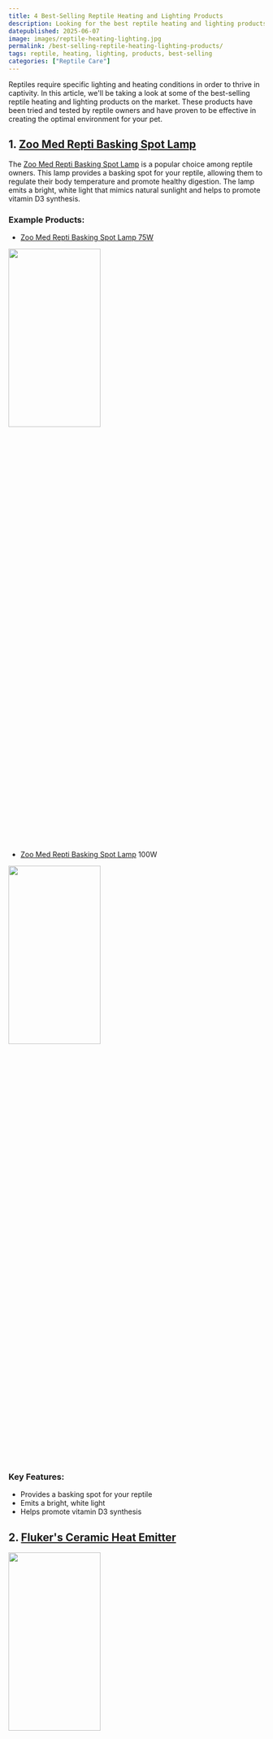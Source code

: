 ```yaml
---
title: 4 Best-Selling Reptile Heating and Lighting Products
description: Looking for the best reptile heating and lighting products? Check out these top 4 best-selling products that are sure to keep your reptile happy and healthy.
datepublished: 2025-06-07
image: images/reptile-heating-lighting.jpg
permalink: /best-selling-reptile-heating-lighting-products/
tags: reptile, heating, lighting, products, best-selling
categories: ["Reptile Care"]
---
```


Reptiles require specific lighting and heating conditions in order to thrive in captivity. In this article, we'll be taking a look at some of the best-selling reptile heating and lighting products on the market. These products have been tried and tested by reptile owners and have proven to be effective in creating the optimal environment for your pet.

## 1. [Zoo Med Repti Basking Spot Lamp](https://amzn.to/41VaVzo)

The [Zoo Med Repti Basking Spot Lamp](https://amzn.to/41VaVzo) is a popular choice among reptile owners. This lamp provides a basking spot for your reptile, allowing them to regulate their body temperature and promote healthy digestion. The lamp emits a bright, white light that mimics natural sunlight and helps to promote vitamin D3 synthesis.

### Example Products:

- [Zoo Med Repti Basking Spot Lamp 75W](https://amzn.to/3Jj6KFZ)

<img src=https://m.media-amazon.com/images/I/616WwCqhjYL._AC_.jpg width="60%" height="30%"> 

- [Zoo Med Repti Basking Spot Lamp](https://www.amazon.com/s?k=Zoo+Med+Repti+Basking+Spot+Lamp&crid=TAO8R15AESX3&sprefix=zoo+med+repti+basking+spot+lamp%2Caps%2C530&linkCode=ll2&tag=forpetswith01-20&linkId=8bd115fd6107c00a3060a03350703b12&language=en_US&ref_=as_li_ss_tl) 100W

<img src=https://m.media-amazon.com/images/I/61gqn9ms2hL._AC_SL1454_.jpg width="60%" height="30%">

### Key Features:
- Provides a basking spot for your reptile
- Emits a bright, white light
- Helps promote vitamin D3 synthesis

## 2. [Fluker's Ceramic Heat Emitter](https://www.amazon.com/s?k=Fluker%27s+Ceramic+Heat+Emitter&crid=38L10FHYYELKJ&sprefix=fluker%27s+ceramic+heat+emitter%2Caps%2C428&linkCode=ll2&tag=forpetswith01-20&linkId=c2f04157de26d7ed04657d9ddf02f590&language=en_US&ref_=as_li_ss_tl)

<img src=https://m.media-amazon.com/images/I/6135CjdFipS._AC_SL1500_.jpg width="60%" height="30%">

The [Fluker's Ceramic Heat Emitter](https://www.amazon.com/s?k=Fluker%27s+Ceramic+Heat+Emitter&crid=38L10FHYYELKJ&sprefix=fluker%27s+ceramic+heat+emitter%2Caps%2C428&linkCode=ll2&tag=forpetswith01-20&linkId=c2f04157de26d7ed04657d9ddf02f590&language=en_US&ref_=as_li_ss_tl) is another popular choice for reptile owners. This heat emitter provides a steady source of heat without emitting light, making it a great option for reptiles that require a 24-hour heat source. The emitter is made from ceramic material and is designed to last for years.

### Example Products:

- [Fluker's Ceramic Heat Emitter 60W](https://www.amazon.com/s?k=Fluker%27s+Ceramic+Heat+Emitter+60W&crid=25XJLOS7DOLJD&sprefix=fluker%27s+ceramic+heat+emitter+60w%2Caps%2C279&linkCode=ll2&tag=forpetswith01-20&linkId=37cb40c993440eac3ae3d1fb2b749834&language=en_US&ref_=as_li_ss_tl)

<img src=https://m.media-amazon.com/images/I/61x8p8MZuCS._AC_SL1500_.jpg width="60%" height="30%">

- [Fluker's Ceramic Heat Emitter](https://amzn.to/3kTbYip) 100W

<img src=https://m.media-amazon.com/images/I/61x8p8MZuCS._AC_SL1500_.jpg width="60%" height="30%">

### Key Features:
- Provides a steady source of heat
- Does not emit light
- Made from ceramic material

## 3. [Zoo Med Reptisun T5 HO Terrarium Hood](https://amzn.to/3mBFSbi)

The [Zoo Med Reptisun T5 HO Terrarium Hood](https://amzn.to/3mBFSbi) is a great option for reptile owners who want to provide their pets with optimal UVB lighting. The hood is designed to fit T5 HO bulbs and comes with a reflector that helps to maximize the amount of UVB that your reptile receives. The hood is easy to install and is designed to last for years.

### Example Products:

- [Zoo Med Reptisun T5 HO Terrarium Hood](https://amzn.to/3mBFSbi) 24"

<img src=https://m.media-amazon.com/images/I/51t0KGY9YeL._AC_SL1500_.jpg width="60%" height="30%">

- [Zoo Med Reptisun T5 HO Terrarium Hood](https://amzn.to/41QHmyI) 30"

<img src=https://m.media-amazon.com/images/I/51t0KGY9YeL._AC_SL1500_.jpg width="60%" height="30%">

### Key Features:
- Provides optimal UVB lighting
- Comes with a reflector to maximize UVB exposure
- Easy to install

## 4. [Exo Terra Reptile UVB 100](https://amzn.to/3YrDHEA)

The [Exo Terra Reptile UVB 100](https://amzn.to/3YrDHEA) is a compact fluorescent lamp that is designed to provide your reptile with the UVB lighting that they need to stay healthy. The lamp emits a 5% UVB output, which is similar to the UVB output of natural sunlight. The lamp is easy to install and is designed to last for up to 12 months.

### Example Products:

- [Exo Terra Reptile UVB 100](https://amzn.to/3kVcwUU) 13W

<img src=https://m.media-amazon.com/images/I/71mrHZZWaKL._AC_SL1500_.jpg width="60%" height="30%">

- [Exo Terra Reptile UVB 100](https://amzn.to/3YrDHEA) 26W

<img src=https://m.media-amazon.com/images/I/71mrHZZWaKL._AC_SL1500_.jpg width="60%" height="30%">

### Key Features:
- Provides a 5% UVB output
- Easy to install
- Lasts for up to 12 months

## FAQs
### What is the optimal temperature for reptiles?
The optimal temperature for reptiles depends on their species and habitat. Different reptile species have different temperature requirements, so it's important to research and understand your pet's specific needs. As a general rule, most reptiles require a basking spot with a temperature range of 85-95°F (29-35°C) during the day, and a cooler area with a temperature range of 70-80°F (21-27°C) at night. Some reptiles, such as desert-dwelling species, may require even higher temperatures, while others, such as those that live in cooler climates, may require lower temperatures.

### What is UVB lighting and why is it important for reptiles?

UVB lighting is a type of light that provides ultraviolet B radiation, which is important for reptile health. UVB radiation helps reptiles to synthesize vitamin D3, which is essential for proper calcium absorption and healthy bone development. Without adequate UVB exposure, reptiles can develop metabolic bone disease, a serious condition that can cause deformities, fractures, and even death. It's important to provide UVB lighting for your pet reptile, and to replace the bulbs regularly to ensure they are providing adequate UVB radiation.

### Can I use a regular light bulb as a heat source for my reptile?

No, it's not recommended to use a regular light bulb as a heat source for your reptile. Regular light bulbs do not emit the type of heat and light that reptiles need, and can actually be harmful to their health. Instead, it's important to use a specialized reptile heat bulb or heating pad designed specifically for reptile use. These products provide the appropriate type of heat and light to keep your reptile healthy and happy.

## Conclusion

When it comes to caring for your pet reptile, providing adequate heating and lighting is crucial. With the right products, you can create a comfortable and healthy environment for your reptile, and help them to thrive. The four best-selling reptile heating and lighting products listed here are all great options for reptile owners, and can help to ensure your pet stays healthy and happy for years to come. So if you're in the market for heating and lighting products for your reptile, be sure to consider these top-rated options.
